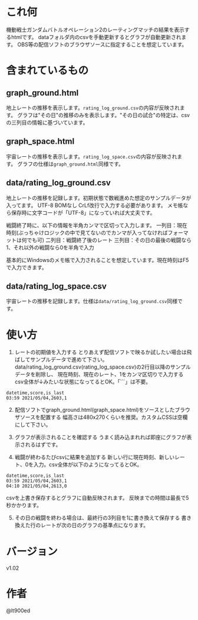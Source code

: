 # これ何
機動戦士ガンダムバトルオペレーション2のレーティングマッチの結果を表示するhtmlです。
dataフォルダ内のcsvを手動更新するとグラフが自動更新されます。
OBS等の配信ソフトのブラウザソースに指定することを想定しています。

# 含まれているもの
## graph_ground.html
地上レートの推移を表示します。`rating_log_ground.csv`の内容が反映されます。
グラフは"その日"の推移のみを表示します。"その日の試合"の特定は、csvの三列目の情報に基づいています。

## graph_space.html
宇宙レートの推移を表示します。`rating_log_space.csv`の内容が反映されます。
グラフの仕様は`graph_ground.html`同様です。

## data/rating_log_ground.csv
地上レートの推移を記録します。初期状態で数戦進めた想定のサンプルデータが入ってます。
UTF-8 BOMなし CrLf改行で入力する必要があります。
メモ帳なら保存時に文字コードが「UTF-8」になっていれば大丈夫です。

戦闘終了時に、以下の情報を半角カンマで区切って入力します。
一列目：現在時刻(ぶっちゃけロジックの中で見てないのでカンマが入ってなければフォーマットは何でも可)
二列目：戦闘終了後のレート
三列目：その日の最後の戦闘なら1、それ以外の戦闘なら0を半角で入力

基本的にWindowsのメモ帳で入力されることを想定しています。現在時刻はF5で入力できます。

## data/rating_log_space.csv
宇宙レートの推移を記録します。仕様は`data/rating_log_ground.csv`同様です。

# 使い方
1. レートの初期値を入力する
とりあえず配信ソフトで映るか試したい場合は飛ばしてサンプルデータで進めて下さい。
data/rating_log_ground.csv(rating_log_space.csv)の2行目以降のサンプルデータを削除し、
現在時刻、現在のレート、1をカンマ区切りで入力する
csv全体が↓みたいな状態になってるとOK。「```」は不要。
```
datetime,score,is_last
03:59 2021/05/04,2603,1
```

2. 配信ソフトでgraph_ground.html(graph_space.html)をソースとしたブラウザソースを配置する
幅高さは480x270くらいを推奨。カスタムCSSは空欄にして下さい。

3. グラフが表示されることを確認する
うまく読み込まれれば即座にグラフが表示されるはずです。

4. 戦闘が終わるたびcsvに結果を追加する
新しい行に現在時刻、新しいレート、0を入力。csv全体が以下のようになってるとOK。
```
datetime,score,is_last
03:59 2021/05/04,2603,1
04:10 2021/05/04,2613,0
```
csvを上書き保存するとグラフに自動反映されます。
反映までの時間は最長で5秒かかります。

5. その日の戦闘を終わる場合は、最終行の3列目を1に書き換えて保存する
書き換えた行のレートが次の日のグラフの基準点になります。


# バージョン
v1.02

# 作者
@lt900ed